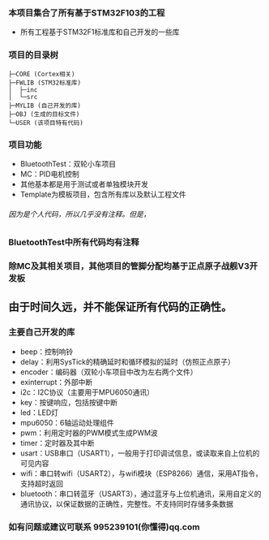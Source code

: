 ### 本项目集合了所有基于STM32F103的工程
+ 所有工程基于STM32F1标准库和自己开发的一些库

### 项目的目录树
    ├─CORE (Cortex相关)
    ├─FWLIB (STM32标准库)
    │  ├─inc
    │  └─src
    ├─MYLIB (自己开发的库)
    ├─OBJ (生成的目标文件)
    └─USER (该项目特有代码)
 
### 项目功能
+ BluetoothTest：双轮小车项目
+ MC：PID电机控制
+ 其他基本都是用于测试或者单独模块开发
+ Template为模板项目，包含所有库以及默认工程文件
    
###### 因为是个人代码，所以几乎没有注释。但是，
### BluetoothTest中所有代码均有注释

### 除MC及其相关项目，其他项目的管脚分配均基于正点原子战舰V3开发板
## 由于时间久远，并不能保证所有代码的正确性。

### 主要自己开发的库
+ beep：控制响铃
+ delay：利用SysTick的精确延时和循环模拟的延时（仿照正点原子）
+ encoder：编码器（双轮小车项目中改为左右两个文件）
+ exinterrupt：外部中断
+ i2c：I2C协议（主要用于MPU6050通讯）
+ key：按键响应，包括按键中断
+ led：LED灯
+ mpu6050：6轴运动处理组件
+ pwm：利用定时器的PWM模式生成PWM波
+ timer：定时器及其中断
+ usart：USB串口（USART1），一般用于打印调试信息，或读取来自上位机的可见内容
+ wifi：串口转wifi（USART2），与wifi模块（ESP8266）通信，采用AT指令，支持超时返回
+ bluetooth：串口转蓝牙（USART3），通过蓝牙与上位机通讯，采用自定义的通讯协议，以保证数据的正确性，完整性。不支持同时存储多条数据

### 如有问题或建议可联系 995239101(你懂得)qq.com
